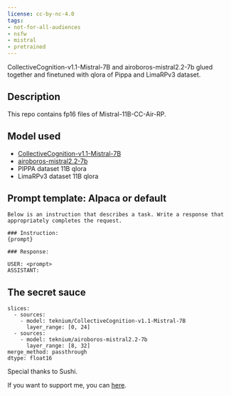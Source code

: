 ```yaml
---
license: cc-by-nc-4.0
tags:
- not-for-all-audiences
- nsfw
- mistral
- pretrained
---
```


CollectiveCognition-v1.1-Mistral-7B and airoboros-mistral2.2-7b glued together and finetuned with qlora of Pippa and LimaRPv3 dataset.

<!-- description start -->
## Description

This repo contains fp16 files of Mistral-11B-CC-Air-RP.

<!-- description end -->
<!-- description start -->
## Model used

- [CollectiveCognition-v1.1-Mistral-7B](https://huggingface.co/teknium/CollectiveCognition-v1.1-Mistral-7B)
- [airoboros-mistral2.2-7b](https://huggingface.co/teknium/airoboros-mistral2.2-7b/)
- PIPPA dataset 11B qlora
- LimaRPv3 dataset 11B qlora

<!-- description end -->
<!-- prompt-template start -->
## Prompt template: Alpaca or default

```
Below is an instruction that describes a task. Write a response that appropriately completes the request.

### Instruction:
{prompt}

### Response:

```

```
USER: <prompt>
ASSISTANT:
```

## The secret sauce

```
slices:
  - sources:
    - model: teknium/CollectiveCognition-v1.1-Mistral-7B
      layer_range: [0, 24]
  - sources:
    - model: teknium/airoboros-mistral2.2-7b
      layer_range: [8, 32]
merge_method: passthrough
dtype: float16
```


Special thanks to Sushi.

If you want to support me, you can [here](https://ko-fi.com/undiai).